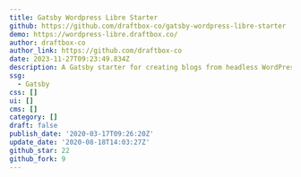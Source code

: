 ```yaml
---
title: Gatsby Wordpress Libre Starter
github: https://github.com/draftbox-co/gatsby-wordpress-libre-starter
demo: https://wordpress-libre.draftbox.co/
author: draftbox-co
author_link: https://github.com/draftbox-co
date: 2023-11-27T09:23:49.834Z
description: A Gatsby starter for creating blogs from headless WordPress CMS.
ssg:
  - Gatsby
css: []
ui: []
cms: []
category: []
draft: false
publish_date: '2020-03-17T09:26:20Z'
update_date: '2020-08-18T14:03:27Z'
github_star: 22
github_fork: 9
---
```

